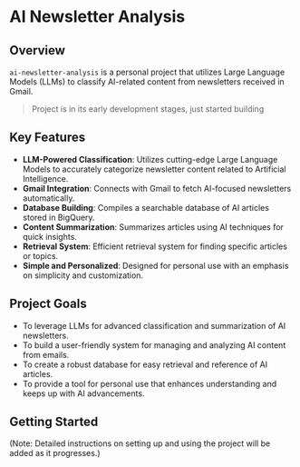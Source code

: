 # AI Newsletter Analysis

## Overview
`ai-newsletter-analysis` is a personal project that utilizes Large Language Models (LLMs) to classify AI-related content from newsletters received in Gmail. 
 
> Project is in its early development stages, just started building

## Key Features
- **LLM-Powered Classification**: Utilizes cutting-edge Large Language Models to accurately categorize newsletter content related to Artificial Intelligence.
- **Gmail Integration**: Connects with Gmail to fetch AI-focused newsletters automatically.
- **Database Building**: Compiles a searchable database of AI articles stored in BigQuery.
- **Content Summarization**: Summarizes articles using AI techniques for quick insights.
- **Retrieval System**: Efficient retrieval system for finding specific articles or topics.
- **Simple and Personalized**: Designed for personal use with an emphasis on simplicity and customization.

## Project Goals
- To leverage LLMs for advanced classification and summarization of AI newsletters.
- To build a user-friendly system for managing and analyzing AI content from emails.
- To create a robust database for easy retrieval and reference of AI articles.
- To provide a tool for personal use that enhances understanding and keeps up with AI advancements.

## Getting Started
(Note: Detailed instructions on setting up and using the project will be added as it progresses.)

